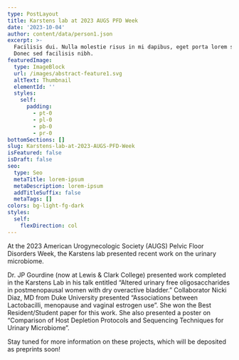```yaml
---
type: PostLayout
title: Karstens lab at 2023 AUGS PFD Week
date: '2023-10-04'
author: content/data/person1.json
excerpt: >-
  Facilisis dui. Nulla molestie risus in mi dapibus, eget porta lorem semper.
  Donec sed facilisis nibh.
featuredImage:
  type: ImageBlock
  url: /images/abstract-feature1.svg
  altText: Thumbnail
  elementId: ''
  styles:
    self:
      padding:
        - pt-0
        - pl-0
        - pb-0
        - pr-0
bottomSections: []
slug: Karstens-lab-at-2023-AUGS-PFD-Week
isFeatured: false
isDraft: false
seo:
  type: Seo
  metaTitle: lorem-ipsum
  metaDescription: lorem-ipsum
  addTitleSuffix: false
  metaTags: []
colors: bg-light-fg-dark
styles:
  self:
    flexDirection: col
---
```

At the 2023 American Urogynecologic Society (AUGS) Pelvic Floor Disorders Week, the Karstens lab presented recent work on the urinary microbiome.

Dr. JP Gourdine (now at Lewis & Clark College) presented work completed in the Karstens Lab in his talk entitled “Altered urinary free oligosaccharides in postmenopausal women with dry overactive bladder.” Collaborator Nicki Diaz, MD from Duke University presented “Associations between Lactobacilli, menopause and vaginal estrogen use”. She won the Best Resident/Student paper for this work. She also presented a poster on “Comparison of Host Depletion Protocols and Sequencing Techniques for Urinary Microbiome”.

Stay tuned for more information on these projects, which will be deposited as preprints soon!

